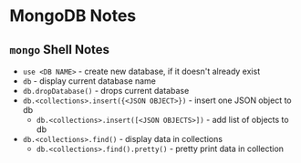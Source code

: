 # MongoDB Notes

## `mongo` Shell Notes

- `use <DB NAME>` - create new database, if it doesn't already exist
- `db` - display current database name
- `db.dropDatabase()` - drops current database
- `db.<collections>.insert({<JSON OBJECT>})` - insert one JSON object to db
    - `db.<collections>.insert([<JSON OBJECTS>])` - add list of objects to db
- `db.<collections>.find()` - display data in collections
    - `db.<collections>.find().pretty()` - pretty print data in collection

